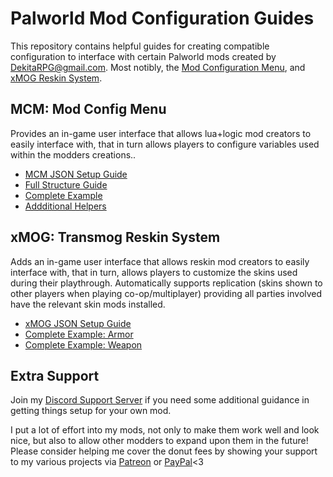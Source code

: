 # Palworld Mod Configuration Guides
This repository contains helpful guides for creating compatible configuration to interface with certain Palworld mods created by DekitaRPG@gmail.com. Most notibly, the [Mod Configuration Menu](https://www.nexusmods.com/palworld/mods/577), and [xMOG Reskin System](https://www.nexusmods.com/palworld/mods/1204). 


## MCM: Mod Config Menu
Provides an in-game user interface that allows lua+logic mod creators to easily interface with, that in turn allows players to configure variables used within the modders creations.. 

- [MCM JSON Setup Guide](/guides/mcm/mcm-setup.md)
- [Full Structure Guide](/guides/mcm/mcm-structure.md)
- [Complete Example](/guides/mcm/mcm-example.md)
- [Addditional Helpers](/guides/mcm/mcm-helpers.md)


## xMOG: Transmog Reskin System
Adds an in-game user interface that allows reskin mod creators to easily interface with, that in turn, allows players to customize the skins used during their playthrough. Automatically supports replication (skins shown to other players when playing co-op/multiplayer) providing all parties involved have the relevant skin mods installed.  

- [xMOG JSON Setup Guide](/guides/xmog/xmog-setup.md)
- [Complete Example: Armor](/guides/xmog/xmog-example-armor.json)
- [Complete Example: Weapon](/guides/xmog/xmog-example-weapon.json)


## Extra Support
Join my [Discord Support Server](https://discord.gg/DCXh2TUF2u) if you need some additional guidance in getting things setup for your own mod. 

I put a lot of effort into my mods, not only to make them work well and look nice, but also to allow other modders to expand upon them in the future! Please consider helping me cover the donut fees by showing your support to my various projects via [Patreon](https://www.patreon.com/DekitaRPG) or [PayPal](https://paypal.me/DekitaRPG)<3
